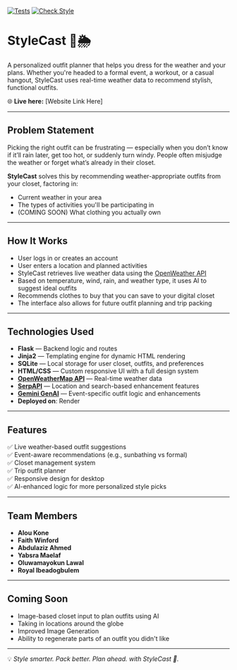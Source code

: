 [![Tests](https://github.com/Yabsram/StyleCast/actions/workflows/test.yaml/badge.svg)](https://github.com/Yabsram/StyleCast/actions/workflows/test.yaml)
[![Check Style](https://github.com/Yabsram/StyleCast/actions/workflows/check.yaml/badge.svg)](https://github.com/Yabsram/StyleCast/actions/workflows/check.yaml)

# StyleCast 👗🌦️

A personalized outfit planner that helps you dress for the weather and your plans. Whether you're headed to a formal event, a workout, or a casual hangout, StyleCast uses real-time weather data to recommend stylish, functional outfits.

🌐 **Live here:** [Website Link Here]

---

## Problem Statement

Picking the right outfit can be frustrating — especially when you don’t know if it’ll rain later, get too hot, or suddenly turn windy. People often misjudge the weather or forget what’s already in their closet.

**StyleCast** solves this by recommending weather-appropriate outfits from your closet, factoring in:
- Current weather in your area
- The types of activities you'll be participating in
- (COMING SOON) What clothing you actually own

---

## How It Works

- User logs in or creates an account
- User enters a location and planned activities
- StyleCast retrieves live weather data using the [OpenWeather API](https://openweathermap.org/)
- Based on temperature, wind, rain, and weather type, it uses AI to suggest ideal outfits
- Recommends clothes to buy that you can save to your digital closet
- The interface also allows for future outfit planning and trip packing

---

## Technologies Used

- **Flask** — Backend logic and routes  
- **Jinja2** — Templating engine for dynamic HTML rendering  
- **SQLite** — Local storage for user closet, outfits, and preferences  
- **HTML/CSS** — Custom responsive UI with a full design system  
- **[OpenWeatherMap API](https://openweathermap.org/)** — Real-time weather data  
- **[SerpAPI](https://serpapi.com/)** — Location and search-based enhancement features  
- **[Gemini GenAI](https://aistudio.google.com/app/apikey)** — Event-specific outfit logic and enhancements  
- **Deployed on**: Render

---

## Features

✅ Live weather-based outfit suggestions  
✅ Event-aware recommendations (e.g., sunbathing vs formal)  
✅ Closet management system  
✅ Trip outfit planner  
✅ Responsive design for desktop  
✅ AI-enhanced logic for more personalized style picks  

---

## Team Members

- **Alou Kone**
- **Faith Winford**
- **Abdulaziz Ahmed**
- **Yabsra Maelaf**
- **Oluwamayokun Lawal**
- **Royal Ibeadogbulem**

---

## Coming Soon

- Image-based closet input to plan outfits using AI  
- Taking in locations around the globe
- Improved Image Generation
- Ability to regenerate parts of an outfit you didn't like

---

💡 *Style smarter. Pack better. Plan ahead. with StyleCast 💙.*

